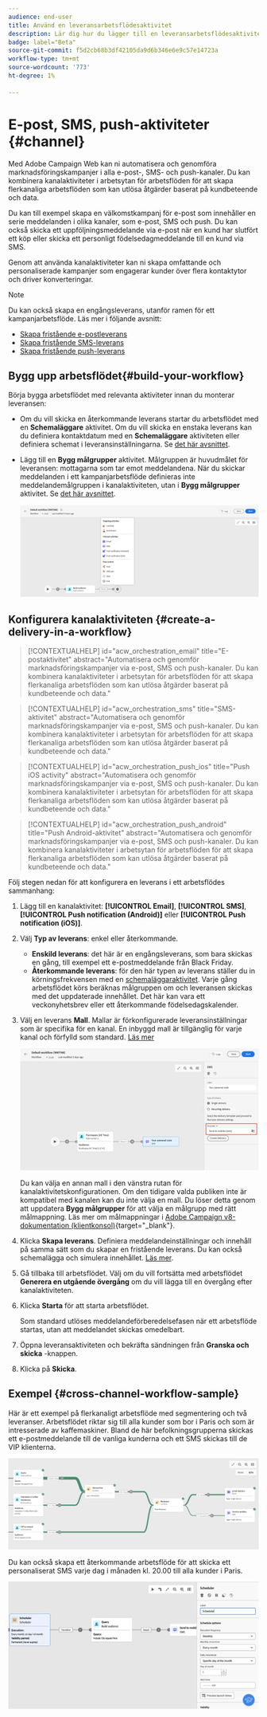 ```yaml
---
audience: end-user
title: Använd en leveransarbetsflödesaktivitet
description: Lär dig hur du lägger till en leveransarbetsflödesaktivitet (e-post, push, SMS)
badge: label="Beta"
source-git-commit: f5d2cb68b3df42105da9d6b346e6e9c57e14723a
workflow-type: tm+mt
source-wordcount: '773'
ht-degree: 1%

---
```



# E-post, SMS, push-aktiviteter {#channel}

Med Adobe Campaign Web kan ni automatisera och genomföra marknadsföringskampanjer i alla e-post-, SMS- och push-kanaler. Du kan kombinera kanalaktiviteter i arbetsytan för arbetsflöden för att skapa flerkanaliga arbetsflöden som kan utlösa åtgärder baserat på kundbeteende och data.

Du kan till exempel skapa en välkomstkampanj för e-post som innehåller en serie meddelanden i olika kanaler, som e-post, SMS och push. Du kan också skicka ett uppföljningsmeddelande via e-post när en kund har slutfört ett köp eller skicka ett personligt födelsedagmeddelande till en kund via SMS.

Genom att använda kanalaktiviteter kan ni skapa omfattande och personaliserade kampanjer som engagerar kunder över flera kontaktytor och driver konverteringar.

>[!NOTE]
>
>Du kan också skapa en engångsleverans, utanför ramen för ett kampanjarbetsflöde. Läs mer i följande avsnitt:
>* [Skapa fristående e-postleverans](../../email/create-email.md)
>* [Skapa fristående SMS-leverans](../../sms/create-sms.md)
>* [Skapa fristående push-leverans](../../push/create-push.md)

## Bygg upp arbetsflödet{#build-your-workflow}

Börja bygga arbetsflödet med relevanta aktiviteter innan du monterar leveransen:

* Om du vill skicka en återkommande leverans startar du arbetsflödet med en **Schemaläggare** aktivitet. Om du vill skicka en enstaka leverans kan du definiera kontaktdatum med en **Schemaläggare** aktiviteten eller definiera schemat i leveransinställningarna. Se [det här avsnittet](scheduler.md).

* Lägg till en **Bygg målgrupper** aktivitet. Målgruppen är huvudmålet för leveransen: mottagarna som tar emot meddelandena. När du skickar meddelanden i ett kampanjarbetsflöde definieras inte meddelandemålgruppen i kanalaktiviteten, utan i **Bygg målgrupper** aktivitet. Se [det här avsnittet](build-audience.md).

  ![](../../msg/assets/add-delivery-in-wf.png)

## Konfigurera kanalaktiviteten {#create-a-delivery-in-a-workflow}


>[!CONTEXTUALHELP]
>id="acw_orchestration_email"
>title="E-postaktivitet"
>abstract="Automatisera och genomför marknadsföringskampanjer via e-post, SMS och push-kanaler. Du kan kombinera kanalaktiviteter i arbetsytan för arbetsflöden för att skapa flerkanaliga arbetsflöden som kan utlösa åtgärder baserat på kundbeteende och data."


>[!CONTEXTUALHELP]
>id="acw_orchestration_sms"
>title="SMS-aktivitet"
>abstract="Automatisera och genomför marknadsföringskampanjer via e-post, SMS och push-kanaler. Du kan kombinera kanalaktiviteter i arbetsytan för arbetsflöden för att skapa flerkanaliga arbetsflöden som kan utlösa åtgärder baserat på kundbeteende och data."


>[!CONTEXTUALHELP]
>id="acw_orchestration_push_ios"
>title="Push iOS activity"
>abstract="Automatisera och genomför marknadsföringskampanjer via e-post, SMS och push-kanaler. Du kan kombinera kanalaktiviteter i arbetsytan för arbetsflöden för att skapa flerkanaliga arbetsflöden som kan utlösa åtgärder baserat på kundbeteende och data."


>[!CONTEXTUALHELP]
>id="acw_orchestration_push_android"
>title="Push Android-aktivitet"
>abstract="Automatisera och genomför marknadsföringskampanjer via e-post, SMS och push-kanaler. Du kan kombinera kanalaktiviteter i arbetsytan för arbetsflöden för att skapa flerkanaliga arbetsflöden som kan utlösa åtgärder baserat på kundbeteende och data."

Följ stegen nedan för att konfigurera en leverans i ett arbetsflödes sammanhang:

1. Lägg till en kanalaktivitet: **[!UICONTROL Email]**, **[!UICONTROL SMS]**, **[!UICONTROL Push notification (Android)]** eller **[!UICONTROL Push notification (iOS)]**.

1. Välj **Typ av leverans**: enkel eller återkommande.

   * **Enskild leverans**: det här är en engångsleverans, som bara skickas en gång, till exempel ett e-postmeddelande från Black Friday.
   * **Återkommande leverans**: för den här typen av leverans ställer du in körningsfrekvensen med en [schemaläggaraktivitet](scheduler.md). Varje gång arbetsflödet körs beräknas målgruppen om och leveransen skickas med det uppdaterade innehållet. Det här kan vara ett veckonyhetsbrev eller ett återkommande födelsedagskalender.

1. Välj en leverans **Mall**. Mallar är förkonfigurerade leveransinställningar som är specifika för en kanal. En inbyggd mall är tillgänglig för varje kanal och förfylld som standard. [Läs mer](../../msg/delivery-template.md)

   ![](../assets/delivery-activity-in-wf.png)

   Du kan välja en annan mall i den vänstra rutan för kanalaktivitetskonfigurationen. Om den tidigare valda publiken inte är kompatibel med kanalen kan du inte välja en mall. Du löser detta genom att uppdatera **Bygg målgrupper** för att välja en målgrupp med rätt målmappning. Läs mer om målmappningar i [Adobe Campaign v8-dokumentation (klientkonsol)](https://experienceleague.adobe.com/docs/campaign/campaign-v8/audience/add-profiles/target-mappings.html){target="_blank"}.

1. Klicka **Skapa leverans**. Definiera meddelandeinställningar och innehåll på samma sätt som du skapar en fristående leverans. Du kan också schemalägga och simulera innehållet. [Läs mer](../../msg/gs-messages.md).

1. Gå tillbaka till arbetsflödet. Välj om du vill fortsätta med arbetsflödet **Generera en utgående övergång** om du vill lägga till en övergång efter kanalaktiviteten.

1. Klicka **Starta** för att starta arbetsflödet.

   Som standard utlöses meddelandeförberedelsefasen när ett arbetsflöde startas, utan att meddelandet skickas omedelbart.

1. Öppna leveransaktiviteten och bekräfta sändningen från **Granska och skicka** -knappen.

1. Klicka på **Skicka**.

## Exempel {#cross-channel-workflow-sample}

Här är ett exempel på flerkanaligt arbetsflöde med segmentering och två leveranser. Arbetsflödet riktar sig till alla kunder som bor i Paris och som är intresserade av kaffemaskiner. Bland de här befolkningsgrupperna skickas ett e-postmeddelande till de vanliga kunderna och ett SMS skickas till de VIP klienterna.

![](../assets/workflow-channel-example.png)

<!--
description, which use case you can perform (common other activities that you can link before of after the activity)

how to add and configure the activity

example of a configured activity within a workflow
The Email delivery activity allows you to configure the sending an email in a workflow. 

-->

Du kan också skapa ett återkommande arbetsflöde för att skicka ett personaliserat SMS varje dag i månaden kl. 20.00 till alla kunder i Paris.

![](../assets/workflow-channel-example2.png)

<!-- Scheduled emails available?

This can be a single send email and sent just once, or it can be a recurring email.
* Single send emails are standard emails, sent once.
* Recurring emails allow you to send the same email multiple times to different targets over a defined period. You can aggregate the deliveries per period in order to get reports that correspond to your needs.

When linked to a scheduler, you can define recurring emails.
Email recipients are defined upstream of the activity in the same workflow, via an Audience targeting activity.

-->


<!--The message preparation is triggered according to the workflow execution parameters. From the message dashboard, you can select whether to request or not a manual confirmation to send the message (required by default). You can start the workflow manually or place a scheduler activity in the workflow to automate execution.-->
